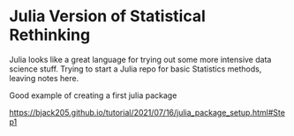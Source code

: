 # Julia Version of Statistical Rethinking

Julia looks like a great language for trying out some more intensive data science stuff.
Trying to start a Julia repo for basic Statistics methods, leaving notes here.

Good example of creating a first julia package

https://bjack205.github.io/tutorial/2021/07/16/julia_package_setup.html#Step1